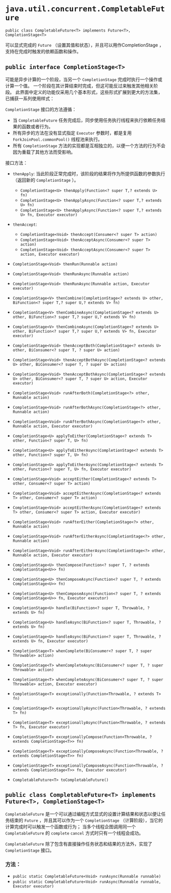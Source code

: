 # `java.util.concurrent.CompletableFuture`

`public class CompletableFuture<T> implements Future<T>, CompletionStage<T>`

可以显式完成的 `Future` （设置其值和状态），并且可以用作CompletionStage ，支持在完成时触发的依赖函数和操作。

## `public interface CompletionStage<T>`

可能是异步计算的一个阶段，当另一个 `CompletionStage` 完成时执行一个操作或计算一个值。
一个阶段在其计算结束时完成，但这可能反过来触发其他相关阶段。
此界面中定义的功能仅采用几个基本形式，这些形式扩展到更大的方法集，已捕获一系列使用样式：

`CompletionStage` 接口的方法遵循：

* 当 `CompletableFuture` 任务完成后，同步使用任务执行线程来执行依赖任务结果的函数或者行为。
* 所有异步的方法在没有显式指定 `Executor` 参数时，都是复用 `ForkJoinPool.commonPool()` 线程池来执行。
* 所有 `CompletionStage` 方法的实现都是互相独立的，以便一个方法的行为不会因为重载了其他方法而受影响。

接口方法：

* `thenApply`: 当此阶段正常完成时，该阶段的结果将作为所提供函数的参数执行（返回新的 `CompletionStage` ）。
  * `CompletionStage<U> thenApply(Function<? super T,? extends U> fn)`
  * `CompletionStage<U> thenApplyAsync(Function<? super T,? extends U> fn)`
  * `CompletionStage<U> thenApplyAsync(Function<? super T,? extends U> fn, Executor executor)`

* `thenAccept`: 
  * `CompletionStage<Void> thenAccept(Consumer<? super T> action)`
  * `CompletionStage<Void> thenAcceptAsync(Consumer<? super T> action)`
  * `CompletionStage<Void> thenAcceptAsync(Consumer<? super T> action, Executor executor)`

* `CompletionStage<Void> thenRun(Runnable action)`
* `CompletionStage<Void> thenRunAsync(Runnable action)`
* `CompletionStage<Void> thenRunAsync(Runnable action, Executor executor)`

* `CompletionStage<V> thenCombine(CompletionStage<? extends U> other, BiFunction<? super T,? super U,? extends V> fn)`
* `CompletionStage<V> thenCombineAsync(CompletionStage<? extends U> other, BiFunction<? super T,? super U,? extends V> fn)`
* `CompletionStage<V> thenCombineAsync(CompletionStage<? extends U> other, BiFunction<? super T,? super U,? extends V> fn, Executor executor)`

* `CompletionStage<Void> thenAcceptBoth(CompletionStage<? extends U> other, BiConsumer<? super T, ? super U> action)`
* `CompletionStage<Void> thenAcceptBothAsync(CompletionStage<? extends U> other, BiConsumer<? super T, ? super U> action)`
* `CompletionStage<Void> thenAcceptBothAsync(CompletionStage<? extends U> other, BiConsumer<? super T, ? super U> action, Executor executor)`

* `CompletionStage<Void> runAfterBoth(CompletionStage<?> other, Runnable action)`
* `CompletionStage<Void> runAfterBothAsync(CompletionStage<?> other, Runnable action)`
* `CompletionStage<Void> runAfterBothAsync(CompletionStage<?> other, Runnable action, Executor executor)`

* `CompletionStage<U> applyToEither(CompletionStage<? extends T> other, Function<? super T, U> fn)`
* `CompletionStage<U> applyToEitherAsync(CompletionStage<? extends T> other, Function<? super T, U> fn)`
* `CompletionStage<U> applyToEitherAsync(CompletionStage<? extends T> other, Function<? super T, U> fn, Executor executor)`

* `CompletionStage<Void> acceptEither(CompletionStage<? extends T> other, Consumer<? super T> action)`
* `CompletionStage<Void> acceptEitherAsync(CompletionStage<? extends T> other, Consumer<? super T> action)`
* `CompletionStage<Void> acceptEitherAsync(CompletionStage<? extends T> other, Consumer<? super T> action, Executor executor)`

* `CompletionStage<Void> runAfterEither(CompletionStage<?> other, Runnable action)`
* `CompletionStage<Void> runAfterEitherAsync(CompletionStage<?> other, Runnable action)`
* `CompletionStage<Void> runAfterEitherAsync(CompletionStage<?> other, Runnable action, Executor executor)`

* `CompletionStage<U> thenCompose(Function<? super T, ? extends CompletionStage<U>> fn)`
* `CompletionStage<U> thenComposeAsync(Function<? super T, ? extends CompletionStage<U>> fn)`
* `CompletionStage<U> thenComposeAsync(Function<? super T, ? extends CompletionStage<U>> fn, Executor executor)`

* `CompletionStage<U> handle(BiFunction<? super T, Throwable, ? extends U> fn)`
* `CompletionStage<U> handleAsync(BiFunction<? super T, Throwable, ? extends U> fn)`
* `CompletionStage<U> handleAsync(BiFunction<? super T, Throwable, ? extends U> fn, Executor executor)`

* `CompletionStage<T> whenComplete(BiConsumer<? super T, ? super Throwable> action)`
* `CompletionStage<T> whenCompleteAsync(BiConsumer<? super T, ? super Throwable> action)`
* `CompletionStage<T> whenCompleteAsync(BiConsumer<? super T, ? super Throwable> action, Executor executor)`

* `CompletionStage<T> exceptionally(Function<Throwable, ? extends T> fn)`
* `CompletionStage<T> exceptionallyAsync(Function<Throwable, ? extends T> fn)`
* `CompletionStage<T> exceptionallyAsync(Function<Throwable, ? extends T> fn, Executor executor)`

* `CompletionStage<T> exceptionallyCompose(Function<Throwable, ? extends CompletionStage<T>> fn)`
* `CompletionStage<T> exceptionallyComposeAsync(Function<Throwable, ? extends CompletionStage<T>> fn)`
* `CompletionStage<T> exceptionallyComposeAsync(Function<Throwable, ? extends CompletionStage<T>> fn, Executor executor)`

* `CompletableFuture<T> toCompletableFuture()`

## `public class CompletableFuture<T> implements Future<T>, CompletionStage<T>`

`CompletableFuture` 是一个可以通过编程方式显式的设置计算结果和状态以便让任务结束的 `Future` ，并且其可以作为一个 `CompletionStage` （计算阶段），当它的计算完成时可以触发一个函数或行为；
当多个线程企图调用同一个 `CompletableFuture` 的 `complete` `cancel` 方式时只有一个线程会成功。

`CompletableFuture` 除了包含有直接操作任务状态和结果的方法外，实现了 `CompletionStage` 接口。

### 方法：
* `public static CompletableFuture<Void> runAsync(Runnable runnable)`
* `public static CompletableFuture<Void> runAsync(Runnable runnable, Executor executor)`

